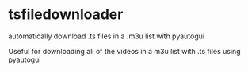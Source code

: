 # tsfiledownloader
automatically download .ts files in a .m3u list with pyautogui

Useful for downloading all of the videos in a m3u list with .ts files using pyautogui
